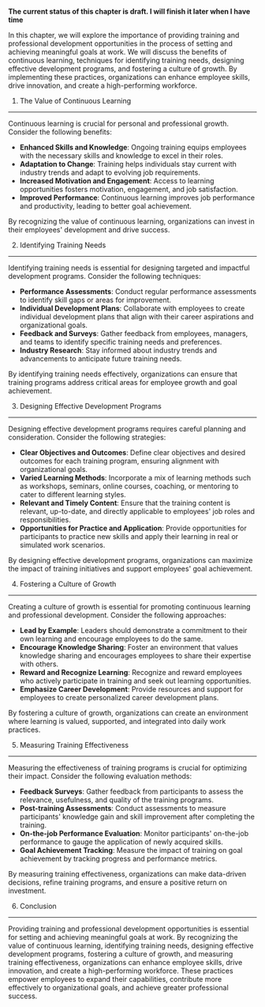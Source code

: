 **The current status of this chapter is draft. I will finish it later when I have time**

In this chapter, we will explore the importance of providing training and professional development opportunities in the process of setting and achieving meaningful goals at work. We will discuss the benefits of continuous learning, techniques for identifying training needs, designing effective development programs, and fostering a culture of growth. By implementing these practices, organizations can enhance employee skills, drive innovation, and create a high-performing workforce.

1. The Value of Continuous Learning
-----------------------------------

Continuous learning is crucial for personal and professional growth. Consider the following benefits:

* **Enhanced Skills and Knowledge**: Ongoing training equips employees with the necessary skills and knowledge to excel in their roles.
* **Adaptation to Change**: Training helps individuals stay current with industry trends and adapt to evolving job requirements.
* **Increased Motivation and Engagement**: Access to learning opportunities fosters motivation, engagement, and job satisfaction.
* **Improved Performance**: Continuous learning improves job performance and productivity, leading to better goal achievement.

By recognizing the value of continuous learning, organizations can invest in their employees' development and drive success.

2. Identifying Training Needs
-----------------------------

Identifying training needs is essential for designing targeted and impactful development programs. Consider the following techniques:

* **Performance Assessments**: Conduct regular performance assessments to identify skill gaps or areas for improvement.
* **Individual Development Plans**: Collaborate with employees to create individual development plans that align with their career aspirations and organizational goals.
* **Feedback and Surveys**: Gather feedback from employees, managers, and teams to identify specific training needs and preferences.
* **Industry Research**: Stay informed about industry trends and advancements to anticipate future training needs.

By identifying training needs effectively, organizations can ensure that training programs address critical areas for employee growth and goal achievement.

3. Designing Effective Development Programs
-------------------------------------------

Designing effective development programs requires careful planning and consideration. Consider the following strategies:

* **Clear Objectives and Outcomes**: Define clear objectives and desired outcomes for each training program, ensuring alignment with organizational goals.
* **Varied Learning Methods**: Incorporate a mix of learning methods such as workshops, seminars, online courses, coaching, or mentoring to cater to different learning styles.
* **Relevant and Timely Content**: Ensure that the training content is relevant, up-to-date, and directly applicable to employees' job roles and responsibilities.
* **Opportunities for Practice and Application**: Provide opportunities for participants to practice new skills and apply their learning in real or simulated work scenarios.

By designing effective development programs, organizations can maximize the impact of training initiatives and support employees' goal achievement.

4. Fostering a Culture of Growth
--------------------------------

Creating a culture of growth is essential for promoting continuous learning and professional development. Consider the following approaches:

* **Lead by Example**: Leaders should demonstrate a commitment to their own learning and encourage employees to do the same.
* **Encourage Knowledge Sharing**: Foster an environment that values knowledge sharing and encourages employees to share their expertise with others.
* **Reward and Recognize Learning**: Recognize and reward employees who actively participate in training and seek out learning opportunities.
* **Emphasize Career Development**: Provide resources and support for employees to create personalized career development plans.

By fostering a culture of growth, organizations can create an environment where learning is valued, supported, and integrated into daily work practices.

5. Measuring Training Effectiveness
-----------------------------------

Measuring the effectiveness of training programs is crucial for optimizing their impact. Consider the following evaluation methods:

* **Feedback Surveys**: Gather feedback from participants to assess the relevance, usefulness, and quality of the training programs.
* **Post-training Assessments**: Conduct assessments to measure participants' knowledge gain and skill improvement after completing the training.
* **On-the-job Performance Evaluation**: Monitor participants' on-the-job performance to gauge the application of newly acquired skills.
* **Goal Achievement Tracking**: Measure the impact of training on goal achievement by tracking progress and performance metrics.

By measuring training effectiveness, organizations can make data-driven decisions, refine training programs, and ensure a positive return on investment.

6. Conclusion
-------------

Providing training and professional development opportunities is essential for setting and achieving meaningful goals at work. By recognizing the value of continuous learning, identifying training needs, designing effective development programs, fostering a culture of growth, and measuring training effectiveness, organizations can enhance employee skills, drive innovation, and create a high-performing workforce. These practices empower employees to expand their capabilities, contribute more effectively to organizational goals, and achieve greater professional success.
